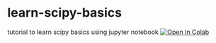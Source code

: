 # learn-scipy-basics
tutorial to learn scipy basics using jupyter notebook
<a href="https://github.com/c17hawke/learn-scipy-basics/blob/master/Differential%20eqations.ipynb">
  <img src="https://colab.research.google.com/assets/colab-badge.svg" alt="Open In Colab"/>
</a>
